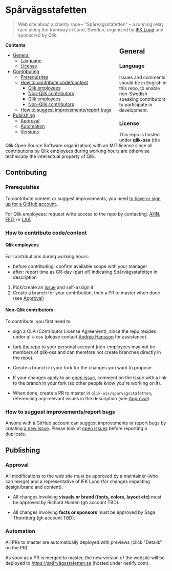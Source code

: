 # Spårvägsstafetten
> Web site about a charity race &#x2013; "Spårvägsstafetten" &#x2013; a running relay race along the tramway in Lund, Sweden, organized by [IFK Lund](http://www.ifklund.se) and sponsored by Qlik.


<div style="float:left; margin-right:25px;">
<strong>Contents</strong>

<!-- toc -->

- [General](#general)
  * [Language](#language)
  * [License](#license)
- [Contributing](#contributing)
  * [Prerequisites](#prerequisites)
  * [How to contribute code/content](#how-to-contribute-codecontent)
    + [Qlik employees](#qlik-employees)
    + [Non-Qlik contributors](#non-qlik-contributors)
    + [Qlik employees](#qlik-employees-1)
    + [Non-Qlik contributors](#non-qlik-contributors-1)
  * [How to suggest improvements/report bugs](#how-to-suggest-improvementsreport-bugs)
- [Publishing](#publishing)
  * [Approval](#approval)
  * [Automation](#automation)
  * [Versions](#versions)

<!-- tocstop -->

</div>

## General
### Language
Issues and comments should be in English in this repo, to enable non-Swedish speaking contributors to participate in development.
### License
This repo is hosted under **qlik-oss** (the Qlik Open Source Software organization) with an MIT license since all contributions by Qlik employees during working hours are otherwise technically the intellectual property of Qlik.  
<!-- ### Responsibilities -->
## Contributing
### Prerequisites
To contribute content or suggest improvements, you need [to have or sign up for a GitHub account](https://github.com/join?source=prompt-code).

For Qlik employees: request write access to the repo by contacting: [AHN](https://github.com/peol), [FFD](https://github.com/Linguisht), or [LAA](https://github.com/qliklars)

### How to contribute code/content
#### Qlik employees
For contributions during working hours:
* before contributing: confirm available scope with your manager
* after: report time as CR-day (part of) indicating Spårvägsstafetten in description

1. Pick/create an [issue](https://github.com/qlik-oss/sparvagsstafetten/issues?q=is%3Aissue+is%3Aopen) and self-assign it. 
2. Create a branch for your contribution, then a PR to master when done (see [Approval](#approval))

#### Non-Qlik contributors
To contribute, you first need to
* sign a CLA (Contributor License Agreement), since the repo resides under qlik-oss (please contact [Andrée Hansson](https://github.com/peol) for assistance).
* [fork the repo](https://help.github.com/en/articles/fork-a-repo#fork-an-example-repository) to your personal account (non-employees may not be members of qlik-oss and can therefore not create branches directly in the repo).

* Create a branch in your fork for the changes you want to propose 
* If your changes apply to an [open issue](https://github.com/qlik-oss/sparvagsstafetten/issues?q=is%3Aissue+is%3Aopen), comment on the issue with a link to the branch in your fork (so other people know you're working on it).
* When done, create a PR to master in `qlik-oss/sparvagsstafetten`, referencing any relevant issues in the description (see [Approval](#approval)).
### How to suggest improvements/report bugs
Anyone with a GitHub account can suggest improvements or report bugs by creating [a new issue](https://github.com/qlik-oss/sparvagsstafetten/issues/new). Please look at [open issues](https://github.com/qlik-oss/sparvagsstafetten/issues?q=is%3Aopen+is%3Aissue) before reporting a duplicate.
## Publishing
### Approval
All modifications to the web site must be approved by a maintainer (who can merge) and a representative of IFK Lund (for changes impacting design/brand and content).

* All changes involving **visuals or brand (fonts, colors, layout etc)** must be approved by Richard Huldén (gh account TBD).

* All changes involving **facts or sponsors** must be approved by Saga Thornberg (gh account TBD).

### Automation
All PRs to master are automatically deployed with previews (click "Details" on the PR).

As soon as a PR is merged to master, the new version of the website will be deployed to https://spårvägsstafetten.se (hosted under netlify.com).

<!-- ### Versions -->
<!-- ## Guidelines -->
<!-- ### Design -->
